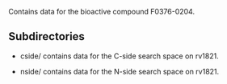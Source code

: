 Contains data for the bioactive compound F0376-0204.

## Subdirectories

- cside/ contains data for the C-side search space on rv1821.

- nside/ contains data for the N-side search space on rv1821.

